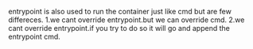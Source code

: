 entrypoint is also used to run the container just like cmd but are few differeces.
1.we cant override entrypoint.but we can override cmd.
2.we cant override entrypoint.if you try to do so it will go and append the entrypoint cmd.